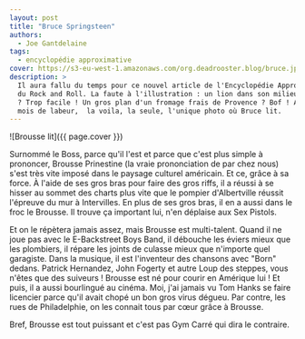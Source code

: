 ```yaml
---
layout: post
title: "Bruce Springsteen"
authors:
  - Joe Gantdelaine
tags:
  - encyclopédie approximative
cover: https://s3-eu-west-1.amazonaws.com/org.deadrooster.blog/bruce.jpg
description: >
  Il aura fallu du temps pour ce nouvel article de l'Encyclopédie Approximative
  du Rock and Roll. La faute à l'illustration : un lion dans son milieu naturel
  ? Trop facile ! Un gros plan d'un fromage frais de Provence ? Bof ! Après des
  mois de labeur,  la voila, la seule, l'unique photo où Bruce lit.
---
```


![Brousse lit]({{ page.cover }})

Surnommé le Boss, parce qu'il l'est et parce que c'est plus simple à prononcer,
Brousse Prinestine (la vraie prononciation de par chez nous) s'est très vite
imposé dans le paysage culturel américain. Et ce, grâce à sa force. À l'aide de
ses gros bras pour faire des gros riffs, il a réussi à se hisser au sommet des
charts plus vite que le pompier d'Albertville réussit l'épreuve du mur à
Intervilles. En plus de ses gros bras, il en a aussi dans le froc le Brousse. Il
trouve ça important lui, n'en déplaise aux Sex Pistols.

Et on le répètera jamais assez, mais Brousse est multi-talent. Quand il ne joue
pas avec le E-Backstreet Boys Band, il débouche les éviers mieux que les
plombiers, il répare les joints de culasse mieux que n'importe quel garagiste.
Dans la musique, il est l'inventeur des chansons avec "Born" dedans. Patrick
Hernandez, John Fogerty et autre Loup des steppes, vous n'êtes que des suiveurs
! Brousse est né pour courir en Amérique lui ! Et puis, il a aussi bourlingué au
cinéma. Moi, j'ai jamais vu Tom Hanks se faire licencier parce qu'il avait chopé
un bon gros virus dégueu. Par contre, les rues de Philadelphie, on les connait
tous par cœur grâce à Brousse.

Bref, Brousse est tout puissant et c'est pas Gym Carré qui dira le contraire.
